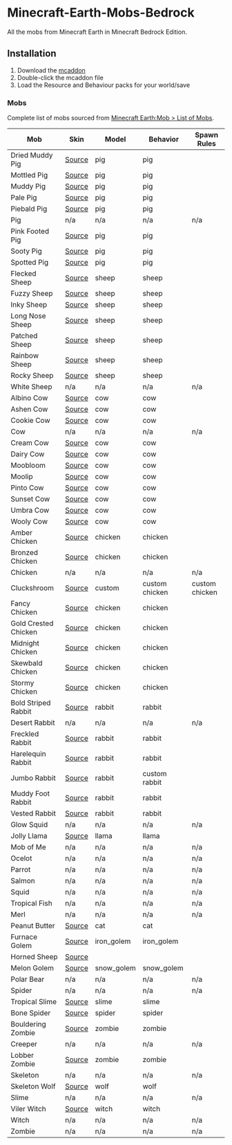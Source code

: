 # Minecraft-Earth-Mobs-Bedrock
All the mobs from Minecraft Earth in Minecraft Bedrock Edition.

## Installation
1. Download the [mcaddon](https://github.com/kirbycope/Minecraft-Earth-Mobs-Bedrock/raw/main/Minecraft-Earth-Mobs-Bedrock.mcaddon)
1. Double-click the mcaddon file
1. Load the Resource and Behaviour packs for your world/save

### Mobs
Complete list of mobs sourced from [Minecraft Earth:Mob > List of Mobs](https://minecraft.fandom.com/wiki/Minecraft_Earth:Mob#List_of_mobs).

|	Mob	|	Skin			|	Model	|	Behavior	|	Spawn Rules	|
|	---	|	---			|	---	|	---	|	---	|
|	Dried Muddy Pig	|	[Source](	https://www.planetminecraft.com/mob-skin/dried-muddy-pig-5629782/	)	|	pig	|	pig	|		|
|	Mottled Pig	|	[Source](	https://www.planetminecraft.com/mob-skin/mottled-pig/	)	|	pig	|	pig	|		|
|	Muddy Pig	|	[Source](	https://www.planetminecraft.com/mob-skin/muddy-pig-minecraft-earth/	)	|	pig	|	pig	|		|
|	Pale Pig	|	[Source](	https://www.planetminecraft.com/mob-skin/pale-pig-minecraft-earth-4690389/	)	|	pig	|	pig	|		|
|	Piebald Pig	|	[Source](	https://www.planetminecraft.com/mob-skin/piebald-pig/	)	|	pig	|	pig	|		|
|	Pig	|		n/a		|	n/a	|	n/a	|	n/a	|
|	Pink Footed Pig	|	[Source](	https://www.planetminecraft.com/mob-skin/sooty-pig-minecraft-earth/	)	|	pig	|	pig	|		|
|	Sooty Pig	|	[Source](	https://www.planetminecraft.com/mob-skin/pink-footed-pig-minecraft-earth/	)	|	pig	|	pig	|		|
|	Spotted Pig	|	[Source](	https://www.planetminecraft.com/mob-skin/spotted-pig-5000277/	)	|	pig	|	pig	|		|
|	Flecked Sheep	|	[Source](	https://www.planetminecraft.com/mob-skin/flecked-sheep-minecraft-earth-4665432/	)	|	sheep	|	sheep	|		|
|	Fuzzy Sheep	|	[Source](	https://www.planetminecraft.com/mob-skin/fuzzy-sheep-minecraft-earth/	)	|	sheep	|	sheep	|		|
|	Inky Sheep	|	[Source](	https://minecraft.fandom.com/wiki/Minecraft_Earth:Inky_Sheep?file=Inky_Sheep_%2528texture%2529.png	)	|	sheep	|	sheep	|		|
|	Long Nose Sheep	|	[Source](	https://www.planetminecraft.com/mob-skin/long-nosed-sheep-minecraft-earth/	)	|	sheep	|	sheep	|		|
|	Patched Sheep	|	[Source](	https://www.planetminecraft.com/mob-skin/patched-sheep-minecraft-earth/	)	|	sheep	|	sheep	|		|
|	Rainbow Sheep	|	[Source](	https://www.planetminecraft.com/mob-skin/rainbow-sheep-minecraft-earth/	)	|	sheep	|	sheep	|		|
|	Rocky Sheep	|	[Source](	https://www.planetminecraft.com/mob-skin/rocky-sheep-minecraft-earth-4773374/	)	|	sheep	|	sheep	|		|
|	White Sheep	|		n/a		|	n/a	|	n/a	|	n/a	|
|	Albino Cow	|	[Source](	https://www.planetminecraft.com/mob-skin/albino-cow-minecraft-earth-4669421/	)	|	cow	|	cow	|		|
|	Ashen Cow	|	[Source](	https://www.planetminecraft.com/mob-skin/ashen-cow-minecraft-earth-4669426/	)	|	cow	|	cow	|		|
|	Cookie Cow	|	[Source](	https://www.planetminecraft.com/mob-skin/cookie-cow/	)	|	cow	|	cow	|		|
|	Cow	|		n/a		|	n/a	|	n/a	|	n/a	|
|	Cream Cow	|	[Source](	https://www.planetminecraft.com/mob-skin/brule-cow-minecraft-earth-reupload/	)	|	cow	|	cow	|		|
|	Dairy Cow	|	[Source](	https://www.planetminecraft.com/mob-skin/dairy-cow-minecraft-earth-reupload/	)	|	cow	|	cow	|		|
|	Moobloom	|	[Source](	https://www.planetminecraft.com/mob-skin/moobloom-minecraft-earth/	)	|	cow	|	cow	|		|
|	Moolip	|	[Source](	https://www.planetminecraft.com/mob-skin/moolip-minecraft-earth/	)	|	cow	|	cow	|		|
|	Pinto Cow	|	[Source](	https://www.planetminecraft.com/mob-skin/pinto-cow-minecraft-earth/	)	|	cow	|	cow	|		|
|	Sunset Cow	|	[Source](	https://www.planetminecraft.com/mob-skin/sunset-cow-minecraft-earth/	)	|	cow	|	cow	|		|
|	Umbra Cow	|	[Source](	https://www.planetminecraft.com/mob-skin/umbra-cow-minecraft-earth/	)	|	cow	|	cow	|		|
|	Wooly Cow	|	[Source](	https://www.planetminecraft.com/mob-skin/wooly-cow-5617279/	)	|	cow	|	cow	|		|
|	Amber Chicken	|	[Source](	https://www.planetminecraft.com/mob-skin/amber-chicken-minecraft-earth/	)	|	chicken	|	chicken	|		|
|	Bronzed Chicken	|	[Source](	https://www.planetminecraft.com/mob-skin/bronzed-chicken-minecraft-earth/	)	|	chicken	|	chicken	|		|
|	Chicken	|		n/a		|	n/a	|	n/a	|	n/a	|
|	Cluckshroom	|	[Source](	https://www.planetminecraft.com/mod/cluckshroom-5843577/	)	|	custom	|	custom chicken	|	custom chicken	|
|	Fancy Chicken	|	[Source](	https://www.planetminecraft.com/mob-skin/fancy-chicken-minecraft-earth/	)	|	chicken	|	chicken	|		|
|	Gold Crested Chicken	|	[Source](	https://www.planetminecraft.com/mob-skin/gold-crested-chicken-minecraft-earth/	)	|	chicken	|	chicken	|		|
|	Midnight Chicken	|	[Source](	https://www.planetminecraft.com/mob-skin/midnight-chicken-minecraft-earth/	)	|	chicken	|	chicken	|		|
|	Skewbald Chicken	|	[Source](	https://www.planetminecraft.com/mob-skin/skewbald-chicken-minecraft-earth/	)	|	chicken	|	chicken	|		|
|	Stormy Chicken	|	[Source](	https://www.planetminecraft.com/mob-skin/stormy-chicken-minecraft-earth-4669418/	)	|	chicken	|	chicken	|		|
|	Bold Striped Rabbit	|	[Source](	https://www.planetminecraft.com/mob-skin/bold-stripedrabbit-minecraft-earth/	)	|	rabbit	|	rabbit	|		|
|	Desert Rabbit	|		n/a		|	n/a	|	n/a	|	n/a	|
|	Freckled Rabbit	|	[Source](	https://www.planetminecraft.com/mob-skin/freckled-rabbit-minecraft-earth/	)	|	rabbit	|	rabbit	|		|
|	Harelequin Rabbit	|	[Source](	https://www.planetminecraft.com/mob-skin/harelequin-rabbit-minecraft-earth/	)	|	rabbit	|	rabbit	|		|
|	Jumbo Rabbit	|	[Source](	https://minecraft.fandom.com/wiki/Minecraft_Earth:Jumbo_Rabbit?file=Jumbo_Rabbit_%2528texture%2529.png	)	|	rabbit	|	custom rabbit	|		|
|	Muddy Foot Rabbit	|	[Source](	https://minecraft.fandom.com/wiki/Minecraft_Earth:Muddy_Foot_Rabbit?file=Muddy_Foot_Rabbit_%2528texture%2529.png	)	|	rabbit	|	rabbit	|		|
|	Vested Rabbit	|	[Source](	https://www.planetminecraft.com/mob-skin/vested-rabbit-minecraft-earth/	)	|	rabbit	|	rabbit	|		|
|	Glow Squid	|		n/a		|	n/a	|	n/a	|	n/a	|
|	Jolly Llama	|	[Source](	https://www.planetminecraft.com/resources/?keywords=jolly+llama	)	|	llama	|	llama	|		|
|	Mob of Me	|		n/a		|	n/a	|	n/a	|	n/a	|
|	Ocelot	|		n/a		|	n/a	|	n/a	|	n/a	|
|	Parrot	|		n/a		|	n/a	|	n/a	|	n/a	|
|	Salmon	|		n/a		|	n/a	|	n/a	|	n/a	|
|	Squid	|		n/a		|	n/a	|	n/a	|	n/a	|
|	Tropical Fish	|		n/a		|	n/a	|	n/a	|	n/a	|
|	Merl	|		n/a		|	n/a	|	n/a	|	n/a	|
|	Peanut Butter	|	[Source](	https://www.planetminecraft.com/mob-skin/dyed-cat-4935757/	)	|	cat	|	cat	|		|
|	Furnace Golem	|	[Source](	https://www.planetminecraft.com/mob-skin/furnace-golem-minecraft-earth/	)	|	iron_golem	|	iron_golem	|		|
|	Horned Sheep	|	[Source](		)	|		|		|		|
|	Melon Golem	|	[Source](	https://minecraft.fandom.com/wiki/Minecraft_Earth:Melon_Golem?file=Melon_Golem_%2528texture%2529.png	)	|	snow_golem	|	snow_golem	|		|
|	Polar Bear	|		n/a		|	n/a	|	n/a	|	n/a	|
|	Spider	|		n/a		|	n/a	|	n/a	|	n/a	|
|	Tropical Slime	|	[Source](	https://www.planetminecraft.com/mob-skin/tropical-slime-minecraft-earth-4573166/	)	|	slime	|	slime	|		|
|	Bone Spider	|	[Source](	https://www.planetminecraft.com/mob-skin/bone-spider-minecraft-earth/	)	|	spider	|	spider	|		|
|	Bouldering Zombie	|	[Source](	https://www.planetminecraft.com/mob-skin/bouldering-zombie-minecraft-earth/	)	|	zombie	|	zombie	|		|
|	Creeper	|		n/a		|	n/a	|	n/a	|	n/a	|
|	Lobber Zombie	|	[Source](	https://www.planetminecraft.com/mob-skin/lobber-zombie-minecraft-earth-4934944/	)	|	zombie	|	zombie	|		|
|	Skeleton	|		n/a		|	n/a	|	n/a	|	n/a	|
|	Skeleton Wolf	|	[Source](	https://www.planetminecraft.com/mob-skin/skeleton-wolf-minecraft-earth/	)	|	wolf	|	wolf	|		|
|	Slime	|		n/a		|	n/a	|	n/a	|	n/a	|
|	Viler Witch	|	[Source](	https://minecraft.fandom.com/wiki/Minecraft_Earth:Viler_Witch?file=Viler_Witch_%2528texture%2529.png	)	|	witch	|	witch	|		|
|	Witch	|		n/a		|	n/a	|	n/a	|	n/a	|
|	Zombie	|		n/a		|	n/a	|	n/a	|	n/a	|
